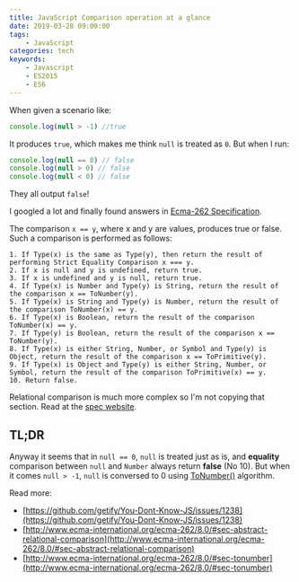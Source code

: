 ```yaml
---
title: JavaScript Comparison operation at a glance
date: 2019-03-28 09:00:00
tags:
    - JavaScript
categories: tech
keywords:
    - Javascript
    - ES2015
    - ES6
---
```


When given a scenario like:

```javascript
console.log(null > -1) //true
```

It produces `true`, which makes me think `null` is treated as `0`. But when I run:
```javascript
console.log(null == 0) // false
console.log(null > 0) // false
console.log(null < 0) // false
```
They all output `false`!

I googled a lot and finally found answers in [Ecma-262 Specification](http://www.ecma-international.org/ecma-262/8.0/#sec-abstract-equality-comparison).

The comparison `x == y`, where x and y are values, produces true or false. Such a comparison is performed as follows:
<!-- more -->
```text
1. If Type(x) is the same as Type(y), then return the result of performing Strict Equality Comparison x === y.
2. If x is null and y is undefined, return true.
3. If x is undefined and y is null, return true.
4. If Type(x) is Number and Type(y) is String, return the result of the comparison x == ToNumber(y).
5. If Type(x) is String and Type(y) is Number, return the result of the comparison ToNumber(x) == y.
6. If Type(x) is Boolean, return the result of the comparison ToNumber(x) == y.
7. If Type(y) is Boolean, return the result of the comparison x == ToNumber(y).
8. If Type(x) is either String, Number, or Symbol and Type(y) is Object, return the result of the comparison x == ToPrimitive(y).
9. If Type(x) is Object and Type(y) is either String, Number, or Symbol, return the result of the comparison ToPrimitive(x) == y.
10. Return false.
```

Relational comparison is much more complex so I'm not copying that section. Read at the [spec website](http://www.ecma-international.org/ecma-262/8.0/#sec-abstract-relational-comparison).

## TL;DR

Anyway it seems that in `null == 0`, `null` is treated just as is, and **equality** comparison between `null` and `Number` always return **false** (No 10).
But when it comes `null > -1`, `null` is conversed to 0 using [ToNumber()](http://www.ecma-international.org/ecma-262/8.0/#sec-tonumber) algorithm.

Read more:
* [https://github.com/getify/You-Dont-Know-JS/issues/1238](https://github.com/getify/You-Dont-Know-JS/issues/1238)
* [http://www.ecma-international.org/ecma-262/8.0/#sec-abstract-relational-comparison](http://www.ecma-international.org/ecma-262/8.0/#sec-abstract-relational-comparison)
* [http://www.ecma-international.org/ecma-262/8.0/#sec-tonumber](http://www.ecma-international.org/ecma-262/8.0/#sec-tonumber)
<!--stackedit_data:
eyJoaXN0b3J5IjpbMTMyNTI5ODQ4LC0xNTAxMTk0OTAzXX0=
-->